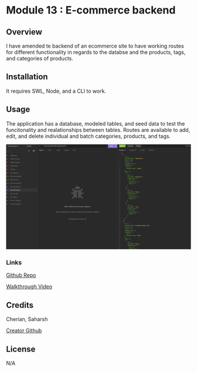 #  Module 13 : E-commerce backend

## Overview

I have amended te backend of an ecommerce site to have working routes for different functionality in regards to the databse and the products, tags, and categories of products.

## Installation

It requires SWL, Node, and a CLI to work.

## Usage

The application has a database, modeled tables, and seed data to test the funcitonality and realationships between tables. Routes are available to add, edit, and delete individual and batch categories, products, and tags.

![Screenshot of Testing the app's routes on Insomnia](./assets/images/screenshot.jpg "HR Tracker")

### Links

 [Github Repo](https://github.com/sashdc/hr-tracker)
 
 [Walkthrough Video](https://drive.google.com/file/d/17J_u0amWWS1mq9HCX-9FMV33-hRGEtl8/view)

 ## Credits

Cherian, Saharsh

[Creator Github](https://github.com/sashdc)

## License

N/A